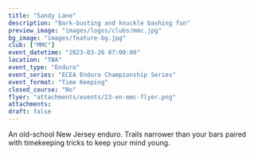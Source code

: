 ```yaml
---
title: "Sandy Lane"
description: "Bark-busting and knuckle bashing fun"
preview_image: "images/logos/clubs/mmc.jpg"
bg_image: "images/feature-bg.jpg"
club: ["MMC"]
event_datetime: "2023-03-26 07:00:00"
location: "TBA"
event_type: "Enduro"
event_series: "ECEA Enduro Championship Series"
event_format: "Time Keeping"
closed_course: "No"
flyer: "attachments/events/23-en-mmc-flyer.png"
attachments:
draft: false
---
```


An old-school New Jersey enduro. Trails narrower than your bars paired with timekeeping tricks to keep your mind young.